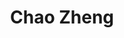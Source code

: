 ---
layout: page
title: Chao Zheng
description: PhD student<br>MS, Environmental Science and Engineering, Shandong University (2023)<br>BS, Light Chemical Engineering, Qingdao University (2020)<br>Email&#58; czheng37@buffalo.edu 
img: assets/img/chao_zheng.jpg
redirect: 
importance: 1
category: Graduate Students
horizontal: true
---